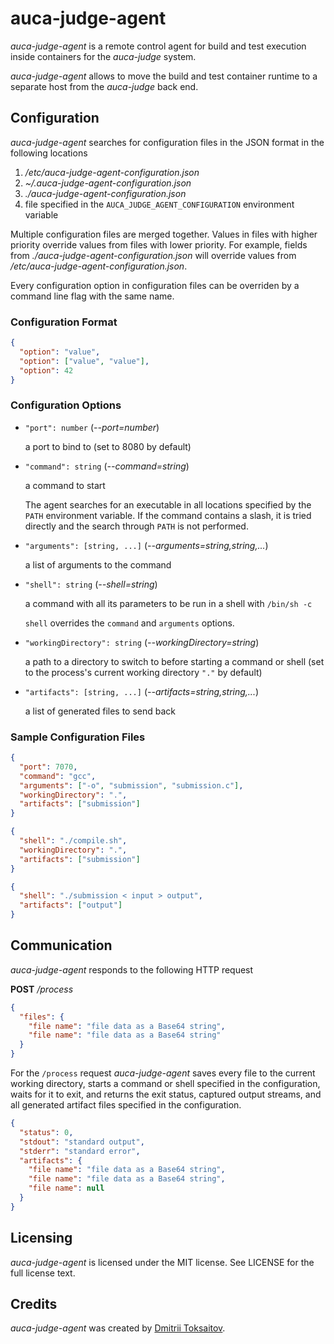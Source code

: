 auca-judge-agent
================

*auca-judge-agent* is a remote control agent for build and test execution inside
containers for the *auca-judge* system.

*auca-judge-agent* allows to move the build and test container runtime to a
separate host from the *auca-judge* back end.

## Configuration

*auca-judge-agent* searches for configuration files in the JSON format in the
following locations

1. */etc/auca-judge-agent-configuration.json*
2. *~/.auca-judge-agent-configuration.json*
3. *./auca-judge-agent-configuration.json*
4. file specified in the `AUCA_JUDGE_AGENT_CONFIGURATION` environment variable

Multiple configuration files are merged together. Values in files with higher
priority override values from files with lower priority. For example, fields
from *./auca-judge-agent-configuration.json* will override values from
*/etc/auca-judge-agent-configuration.json*.

Every configuration option in configuration files can be overriden by a command
line flag with the same name.

### Configuration Format

```json
{
  "option": "value",
  "option": ["value", "value"],
  "option": 42
}
```

### Configuration Options

* `"port": number` (*--port=number*)

  a port to bind to (set to 8080 by default)

* `"command": string` (*--command=string*)

  a command to start

  The agent searches for an executable in all locations specified by the `PATH`
  environment variable. If the command contains a slash, it is tried directly
  and the search through `PATH` is not performed.

* `"arguments": [string, ...]` (*--arguments=string,string,...*)

  a list of arguments to the command

* `"shell": string` (*--shell=string*)

  a command with all its parameters to be run in a shell with `/bin/sh -c`

  `shell` overrides the `command` and `arguments` options.

* `"workingDirectory": string` (*--workingDirectory=string*)

  a path to a directory to switch to before starting a command or shell (set to
  the process's current working directory `"."` by default)

* `"artifacts": [string, ...]` (*--artifacts=string,string,...*)

  a list of generated files to send back

### Sample Configuration Files

```json
{
  "port": 7070,
  "command": "gcc",
  "arguments": ["-o", "submission", "submission.c"],
  "workingDirectory": ".",
  "artifacts": ["submission"]
}
```

```json
{
  "shell": "./compile.sh",
  "workingDirectory": ".",
  "artifacts": ["submission"]
}
```

```json
{
  "shell": "./submission < input > output",
  "artifacts": ["output"]
}
```

## Communication

*auca-judge-agent* responds to the following HTTP request

**POST** */process*

```json
{
  "files": {
    "file name": "file data as a Base64 string",
    "file name": "file data as a Base64 string"
  }
}
```

For the `/process` request *auca-judge-agent* saves every file to the current
working directory, starts a command or shell specified in the configuration,
waits for it to exit, and returns the exit status, captured output streams, and
all generated artifact files specified in the configuration.

```json
{
  "status": 0,
  "stdout": "standard output",
  "stderr": "standard error",
  "artifacts": {
    "file name": "file data as a Base64 string",
    "file name": "file data as a Base64 string",
    "file name": null
  }
}
```

## Licensing

*auca-judge-agent* is licensed under the MIT license. See LICENSE for the full
license text.

## Credits

*auca-judge-agent* was created by [Dmitrii Toksaitov](https://github.com/toksaitov).
